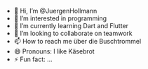 - 👋 Hi, I’m @JuergenHollmann
- 👀 I’m interested in programming
- 🌱 I’m currently learning Dart and Flutter
- 💞️ I’m looking to collaborate on teamwork
- 📫 How to reach me über die Buschtrommel
- 😄 Pronouns: I like Käsebrot
- ⚡ Fun fact: ...

<!---
JuergenHollmann/JuergenHollmann is a ✨ special ✨ repository because its `README.md` (this file) appears on your GitHub profile.
You can click the Preview link to take a look at your changes.
--->
